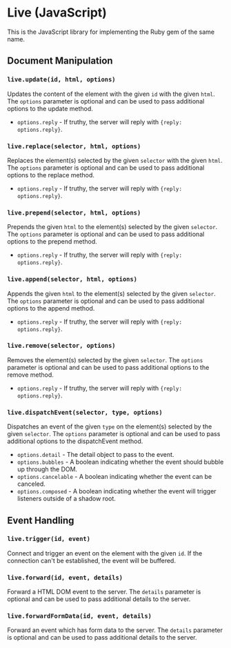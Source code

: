 # Live (JavaScript)

This is the JavaScript library for implementing the Ruby gem of the same name.

## Document Manipulation

### `live.update(id, html, options)`

Updates the content of the element with the given `id` with the given `html`. The `options` parameter is optional and can be used to pass additional options to the update method.

- `options.reply` - If truthy, the server will reply with `{reply: options.reply}`.

### `live.replace(selector, html, options)`

Replaces the element(s) selected by the given `selector` with the given `html`. The `options` parameter is optional and can be used to pass additional options to the replace method.

- `options.reply` - If truthy, the server will reply with `{reply: options.reply}`.

### `live.prepend(selector, html, options)`

Prepends the given `html` to the element(s) selected by the given `selector`. The `options` parameter is optional and can be used to pass additional options to the prepend method.

- `options.reply` - If truthy, the server will reply with `{reply: options.reply}`.

### `live.append(selector, html, options)`

Appends the given `html` to the element(s) selected by the given `selector`. The `options` parameter is optional and can be used to pass additional options to the append method.

- `options.reply` - If truthy, the server will reply with `{reply: options.reply}`.

### `live.remove(selector, options)`

Removes the element(s) selected by the given `selector`. The `options` parameter is optional and can be used to pass additional options to the remove method.

- `options.reply` - If truthy, the server will reply with `{reply: options.reply}`.

### `live.dispatchEvent(selector, type, options)`

Dispatches an event of the given `type` on the element(s) selected by the given `selector`. The `options` parameter is optional and can be used to pass additional options to the dispatchEvent method.

- `options.detail` - The detail object to pass to the event.
- `options.bubbles` - A boolean indicating whether the event should bubble up through the DOM.
- `options.cancelable` - A boolean indicating whether the event can be canceled.
- `options.composed` - A boolean indicating whether the event will trigger listeners outside of a shadow root.

## Event Handling

### `live.trigger(id, event)`

Connect and trigger an event on the element with the given `id`. If the connection can't be established, the event will be buffered.

### `live.forward(id, event, details)`

Forward a HTML DOM event to the server. The `details` parameter is optional and can be used to pass additional details to the server.

### `live.forwardFormData(id, event, details)`

Forward an event which has form data to the server. The `details` parameter is optional and can be used to pass additional details to the server.
